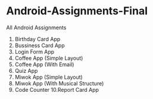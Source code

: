 # Android-Assignments-Final
All Android Assignments

1. Birthday Card App
2. Bussiness Card App
3. Login Form App
4. Coffee App (Simple Layout)
5. Coffee App (With Email)
6. Quiz App
7. Miwok App (Simple Layout)
8. Miwok App (With Musical Structure)
9. Code Counter 
10.Report Card App